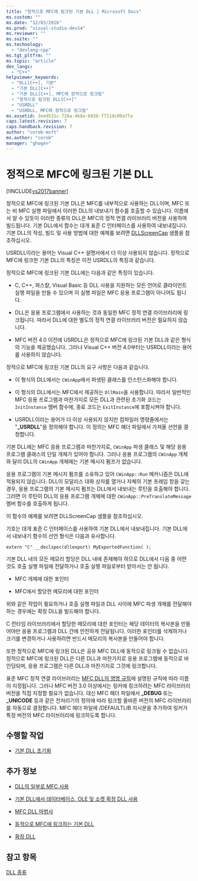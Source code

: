```yaml
---
title: "정적으로 MFC에 링크된 기본 DLL | Microsoft Docs"
ms.custom: ""
ms.date: "12/03/2016"
ms.prod: "visual-studio-dev14"
ms.reviewer: ""
ms.suite: ""
ms.technology: 
  - "devlang-cpp"
ms.tgt_pltfrm: ""
ms.topic: "article"
dev_langs: 
  - "C++"
helpviewer_keywords: 
  - "DLL[C++], 기본"
  - "기본 DLL[C++]"
  - "기본 DLL[C++], MFC에 정적으로 링크됨"
  - "정적으로 링크된 DLL[C++]"
  - "USRDLL"
  - "USRDLL, MFC에 정적으로 링크됨"
ms.assetid: 2eed531c-726a-4b8a-b936-f721dc00a7fa
caps.latest.revision: 7
caps.handback.revision: 7
author: "corob-msft"
ms.author: "corob"
manager: "ghogen"
---
```

# 정적으로 MFC에 링크된 기본 DLL
[!INCLUDE[vs2017banner](../assembler/inline/includes/vs2017banner.md)]

정적으로 MFC에 링크된 기본 DLL은 MFC를 내부적으로 사용하는 DLL이며, MFC 또는 비 MFC 실행 파일에서 이러한 DLL의 내보내기 함수를 호출할 수 있습니다.  이름에서 알 수 있듯이 이러한 종류의 DLL은 MFC의 정적 연결 라이브러리 버전을 사용하여 빌드됩니다.  기본 DLL에서 함수는 대개 표준 C 인터페이스를 사용하여 내보내집니다.  기본 DLL의 작성, 빌드 및 사용 방법에 대한 예제를 보려면 [DLLScreenCap](http://msdn.microsoft.com/ko-kr/2171291d-3a50-403b-90a1-d93c2acb4f4a) 샘플을 참조하십시오.  
  
 USRDLL이라는 용어는 Visual C\+\+ 설명서에서 더 이상 사용되지 않습니다.  정적으로 MFC에 링크한 기본 DLL의 특징은 이전 USRDLL의 특징과 같습니다.  
  
 정적으로 MFC에 링크된 기본 DLL에는 다음과 같은 특징이 있습니다.  
  
-   C, C\+\+, 파스칼, Visual Basic 등 DLL 사용을 지원하는 모든 언어로 클라이언트 실행 파일을 만들 수 있으며 이 실행 파일은 MFC 응용 프로그램이 아니어도 됩니다.  
  
-   DLL은 응용 프로그램에서 사용하는 것과 동일한 MFC 정적 연결 라이브러리에 링크됩니다.  따라서 DLL에 대한 별도의 정적 연결 라이브러리 버전은 필요하지 않습니다.  
  
-   MFC 버전 4.0 이전에 USRDLL은 정적으로 MFC에 링크된 기본 DLL과 같은 형식의 기능을 제공했습니다.  그러나 Visual C\+\+ 버전 4.0부터는 USRDLL이라는 용어를 사용하지 않습니다.  
  
 정적으로 MFC에 링크된 기본 DLL의 요구 사항은 다음과 같습니다.  
  
-   이 형식의 DLL에서는 `CWinApp`에서 파생된 클래스를 인스턴스화해야 합니다.  
  
-   이 형식의 DLL에서는 MFC에서 제공하는 `DllMain`을 사용합니다.  따라서 일반적인 MFC 응용 프로그램과 마찬가지로 모든 DLL과 관련된 초기화 코드는 `InitInstance` 멤버 함수에, 종료 코드는 `ExitInstance`에 포함시켜야 합니다.  
  
-   USRDLL이라는 용어가 더 이상 사용되지 않지만 컴파일러 명령줄에서는 "**\_USRDLL**"을 정의해야 합니다.  이 정의는 MFC 헤더 파일에서 가져올 선언을 결정합니다.  
  
 기본 DLL에는 MFC 응용 프로그램과 마찬가지로, `CWinApp` 파생 클래스 및 해당 응용 프로그램 클래스의 단일 개체가 있어야 합니다.  그러나 응용 프로그램의 `CWinApp` 개체와 달리 DLL의 `CWinApp` 개체에는 기본 메시지 펌프가 없습니다.  
  
 응용 프로그램이 기본 메시지 펌프를 소유하고 있어 `CWinApp::Run` 메커니즘은 DLL에 적용되지 않습니다.  DLL이 모덜리스 대화 상자를 열거나 자체의 기본 프레임 창을 갖는 경우, 응용 프로그램의 기본 메시지 펌프는 DLL에서 내보내는 루틴을 호출해야 합니다. 그러면 이 루틴이 DLL의 응용 프로그램 개체에 대한 `CWinApp::PreTranslateMessage` 멤버 함수를 호출하게 됩니다.  
  
 이 함수의 예제를 보려면 DLLScreenCap 샘플을 참조하십시오.  
  
 기호는 대개 표준 C 인터페이스를 사용하여 기본 DLL에서 내보내집니다.  기본 DLL에서 내보내기 함수의 선언 형식은 다음과 유사합니다.  
  
```  
extern "C" __declspec(dllexport) MyExportedFunction( );  
```  
  
 기본 DLL 내의 모든 메모리 할당은 DLL 내에 존재해야 하므로 DLL에서 다음 중 어떤 것도 호출 실행 파일에 전달하거나 호출 실행 파일로부터 받아서는 안 됩니다.  
  
-   MFC 개체에 대한 포인터  
  
-   MFC에서 할당한 메모리에 대한 포인터  
  
 위와 같은 작업이 필요하거나 호출 실행 파일과 DLL 사이에 MFC 파생 개체를 전달해야 하는 경우에는 확장 DLL을 빌드해야 합니다.  
  
 C 런타임 라이브러리에서 할당한 메모리에 대한 포인터는 해당 데이터의 복사본을 만들어야만 응용 프로그램과 DLL 간에 안전하게 전달됩니다.  이러한 포인터를 삭제하거나 크기를 변경하거나 사용하려면 반드시 메모리의 복사본을 만들어야 합니다.  
  
 또한 정적으로 MFC에 링크된 DLL은 공유 MFC DLL에 동적으로 링크될 수 없습니다.  정적으로 MFC에 링크된 DLL은 다른 DLL과 마찬가지로 응용 프로그램에 동적으로 바인딩되며, 응용 프로그램은 다른 DLL과 마찬가지로 그것에 링크합니다.  
  
 표준 MFC 정적 연결 라이브러리는 [MFC DLL의 명명 규칙](../build/naming-conventions-for-mfc-dlls.md)에 설명된 규칙에 따라 이름이 지정됩니다.  그러나 MFC 버전 3.0 이상에서는 링커에 링크하려는 MFC 라이브러리 버전을 직접 지정할 필요가 없습니다.  대신 MFC 헤더 파일에서 **\_DEBUG** 또는 **\_UNICODE** 등과 같은 전처리기의 정의에 따라 링크할 올바른 버전의 MFC 라이브러리를 자동으로 결정합니다.  MFC 헤더 파일에 \/DEFAULTLIB 지시문을 추가하여 링커가 특정 버전의 MFC 라이브러리에 링크하도록 합니다.  
  
## 수행할 작업  
  
-   [기본 DLL 초기화](../build/initializing-regular-dlls.md)  
  
## 추가 정보  
  
-   [DLL의 일부로 MFC 사용](../mfc/tn011-using-mfc-as-part-of-a-dll.md)  
  
-   [기본 DLL에서 데이터베이스, OLE 및 소켓 확장 DLL 사용](../build/using-database-ole-and-sockets-extension-dlls-in-regular-dlls.md)  
  
-   [MFC DLL 마법사](../mfc/reference/mfc-dll-wizard.md)  
  
-   [동적으로 MFC에 링크하는 기본 DLL](../build/regular-dlls-dynamically-linked-to-mfc.md)  
  
-   [확장 DLL](../build/extension-dlls-overview.md)  
  
## 참고 항목  
 [DLL 종류](../build/kinds-of-dlls.md)